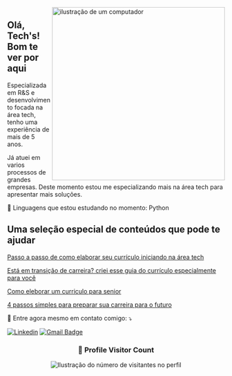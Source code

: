 <img src="https://raw.githubusercontent.com/MicaelliMedeiros/micaellimedeiros/master/image/computer-illustration.png" alt="ilustração de um computador" min-width="400px" max-width="400px" width="400px" align="right">

## Olá, Tech's! Bom te ver por aqui

<p align="left"> 
  Especializada em R&S e desenvolvimento focada na área tech, tenho uma experiência de mais de 5 anos.
  
Já atuei em varios processos de grandes empresas. 
Deste momento estou me especializando mais na área tech para apresentar mais soluções.
</p>

<p align="left">
  🦄 Linguagens que estou estudando no momento: Python
</p>

## Uma seleção especial de conteúdos que pode te ajudar 

[Passo a passo de como elaborar seu currículo iniciando na área tech](https://x.com/senhoritha/status/1722947477974773919?s=20)

[Está em transição de carreira? criei esse guia do currículo especialmente para você](https://x.com/senhoritha/status/1725476690481037529?s=20)

[Como eleborar um curriculo para senior](https://x.com/senhoritha/status/1726564508922208612?s=20)

[4 passos simples para preparar sua carreira para o futuro](https://www.linkedin.com/pulse/4-passos-simples-para-preparar-sua-carreira-o-futuro-k%25C3%25BCchler/?trackingId=gcy%2BQ0doSM6MMmfSfvdRAQ%3D%3D)


<p align="left">
  💌 Entre agora mesmo em contato comigo: ⤵️
</p>

[![Linkedin](https://img.shields.io/badge/-username-blue?style=flat-square&logo=Linkedin&logoColor=white&link=https://www.linkedin.com/in/francielekuchler/)](https://www.linkedin.com/in/francielekuchler/)
[![Gmail Badge](https://img.shields.io/badge/-franciele@madil.io-006bed?style=flat-square&logo=Gmail&logoColor=white&link=mailto:SEU-EMAIL)](mailto:SEU-EMAIL)


<div align="center">
  <h3><b>📍 Profile Visitor Count</b></h3>
</div>

<p align="center">
  <img
    src="https://profile-counter.glitch.me/victormoreiraofc/count.svg"
    alt="Ilustração do número de visitantes no perfil"
  />
</p>
